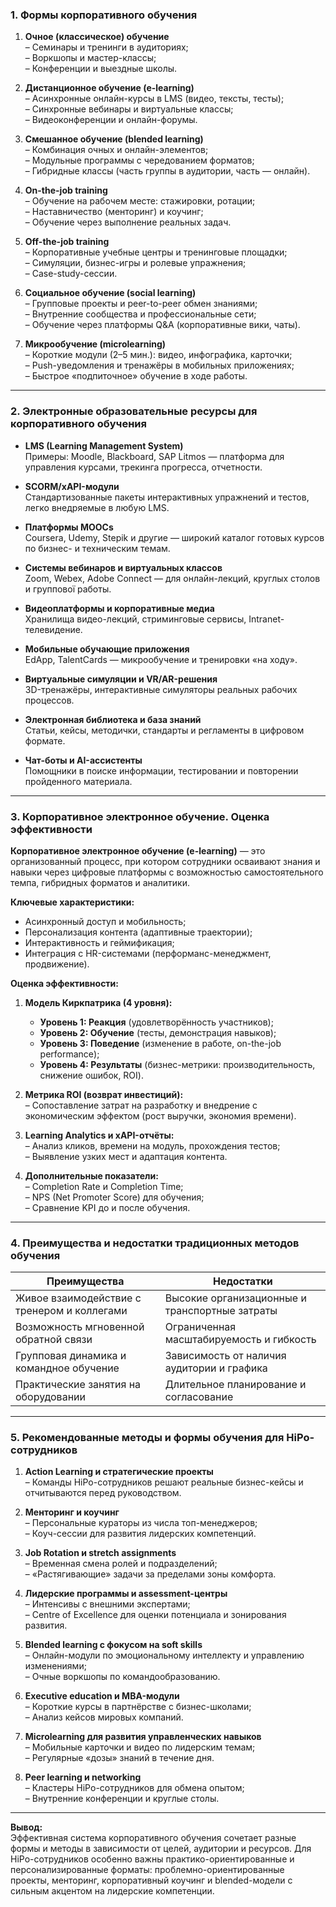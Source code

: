 ### **1. Формы корпоративного обучения**

1. **Очное (классическое) обучение**  
   – Семинары и тренинги в аудиториях;  
   – Воркшопы и мастер-классы;  
   – Конференции и выездные школы.

2. **Дистанционное обучение (e-learning)**  
   – Асинхронные онлайн-курсы в LMS (видео, тексты, тесты);  
   – Синхронные вебинары и виртуальные классы;  
   – Видеоконференции и онлайн-форумы.

3. **Смешанное обучение (blended learning)**  
   – Комбинация очных и онлайн-элементов;  
   – Модульные программы с чередованием форматов;  
   – Гибридные классы (часть группы в аудитории, часть — онлайн).

4. **On-the-job training**  
   – Обучение на рабочем месте: стажировки, ротации;  
   – Наставничество (менторинг) и коучинг;  
   – Обучение через выполнение реальных задач.

5. **Off-the-job training**  
   – Корпоративные учебные центры и тренинговые площадки;  
   – Симуляции, бизнес-игры и ролевые упражнения;  
   – Case-study-сессии.

6. **Социальное обучение (social learning)**  
   – Групповые проекты и peer-to-peer обмен знаниями;  
   – Внутренние сообщества и профессиональные сети;  
   – Обучение через платформы Q&A (корпоративные вики, чаты).

7. **Микрообучение (microlearning)**  
   – Короткие модули (2–5 мин.): видео, инфографика, карточки;  
   – Push-уведомления и тренажёры в мобильных приложениях;  
   – Быстрое «подпиточное» обучение в ходе работы.

---

### **2. Электронные образовательные ресурсы для корпоративного обучения**

- **LMS (Learning Management System)**  
  Примеры: Moodle, Blackboard, SAP Litmos — платформа для управления курсами, трекинга прогресса, отчетности.

- **SCORM/xAPI-модули**  
  Стандартизованные пакеты интерактивных упражнений и тестов, легко внедряемые в любую LMS.

- **Платформы MOOCs**  
  Coursera, Udemy, Stepik и другие — широкий каталог готовых курсов по бизнес- и техническим темам.

- **Системы вебинаров и виртуальных классов**  
  Zoom, Webex, Adobe Connect — для онлайн-лекций, круглых столов и группової работы.

- **Видеоплатформы и корпоративные медиа**  
  Хранилища видео-лекций, стриминговые сервисы, Intranet-телевидение.

- **Мобильные обучающие приложения**  
  EdApp, TalentCards — микрообучение и тренировки «на ходу».

- **Виртуальные симуляции и VR/AR-решения**  
  3D-тренажёры, интерактивные симуляторы реальных рабочих процессов.

- **Электронная библиотека и база знаний**  
  Статьи, кейсы, методички, стандарты и регламенты в цифровом формате.

- **Чат-боты и AI-ассистенты**  
  Помощники в поиске информации, тестировании и повторении пройденного материала.

---

### **3. Корпоративное электронное обучение. Оценка эффективности**

**Корпоративное электронное обучение (e-learning)** — это организованный процесс, при котором сотрудники осваивают знания и навыки через цифровые платформы с возможностью самостоятельного темпа, гибридных форматов и аналитики.

**Ключевые характеристики:**  
- Асинхронный доступ и мобильность;  
- Персонализация контента (адаптивные траектории);  
- Интерактивность и геймификация;  
- Интеграция с HR-системами (перформанс-менеджмент, продвижение).

**Оценка эффективности:**  
1. **Модель Киркпатрика (4 уровня):**  
   - **Уровень 1: Реакция** (удовлетворённость участников);  
   - **Уровень 2: Обучение** (тесты, демонстрация навыков);  
   - **Уровень 3: Поведение** (изменение в работе, on-the-job performance);  
   - **Уровень 4: Результаты** (бизнес-метрики: производительность, снижение ошибок, ROI).

2. **Метрика ROI (возврат инвестиций):**  
   – Сопоставление затрат на разработку и внедрение с экономическим эффектом (рост выручки, экономия времени).

3. **Learning Analytics и xAPI-отчёты:**  
   – Анализ кликов, времени на модуль, прохождения тестов;  
   – Выявление узких мест и адаптация контента.

4. **Дополнительные показатели:**  
   – Completion Rate и Completion Time;  
   – NPS (Net Promoter Score) для обучения;  
   – Сравнение KPI до и после обучения.

---

### **4. Преимущества и недостатки традиционных методов обучения**

| Преимущества                                | Недостатки                                     |
| ------------------------------------------- | ---------------------------------------------- |
| Живое взаимодействие с тренером и коллегами | Высокие организационные и транспортные затраты |
| Возможность мгновенной обратной связи       | Ограниченная масштабируемость и гибкость       |
| Групповая динамика и командное обучение     | Зависимость от наличия аудитории и графика     |
|  Практические занятия на оборудовании       | Длительное планирование и согласование         |

---

### **5. Рекомендованные методы и формы обучения для HiPo-сотрудников**

1. **Action Learning и стратегические проекты**  
   – Команды HiPo-сотрудников решают реальные бизнес-кейсы и отчитываются перед руководством.

2. **Менторинг и коучинг**  
   – Персональные кураторы из числа топ-менеджеров;  
   – Коуч-сессии для развития лидерских компетенций.

3. **Job Rotation и stretch assignments**  
   – Временная смена ролей и подразделений;  
   – «Растягивающие» задачи за пределами зоны комфорта.

4. **Лидерские программы и assessment-центры**  
   – Интенсивы с внешними экспертами;  
   – Centre of Excellence для оценки потенциала и зонирования развития.

5. **Blended learning с фокусом на soft skills**  
   – Онлайн-модули по эмоциональному интеллекту и управлению изменениями;  
   – Очные воркшопы по командообразованию.

6. **Executive education и MBA-модули**  
   – Короткие курсы в партнёрстве с бизнес-школами;  
   – Анализ кейсов мировых компаний.

7. **Microlearning для развития управленческих навыков**  
   – Мобильные карточки и видео по лидерским темам;  
   – Регулярные «дозы» знаний в течение дня.

8. **Peer learning и networking**  
   – Кластеры HiPo-сотрудников для обмена опытом;  
   – Внутренние конференции и круглые столы.

---

**Вывод:**  
Эффективная система корпоративного обучения сочетает разные формы и методы в зависимости от целей, аудитории и ресурсов. Для HiPo-сотрудников особенно важны практико-ориентированные и персонализированные форматы: проблемно-ориентированные проекты, менторинг, корпоративный коучинг и blended-модели с сильным акцентом на лидерские компетенции.